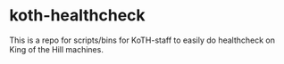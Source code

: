 # koth-healthcheck
This is a repo for scripts/bins for KoTH-staff to easily do healthcheck on King of the Hill machines.
